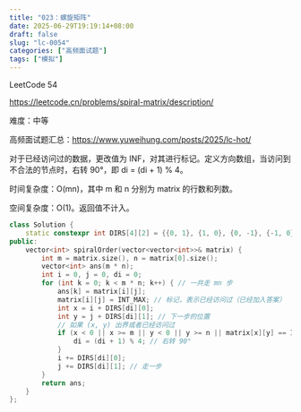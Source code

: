 ```yaml
---
title: "023：螺旋矩阵"
date: 2025-06-29T19:19:14+08:00
draft: false
slug: "lc-0054"
categories: ["高频面试题"]
tags: ["模拟"]
---
```


LeetCode 54

https://leetcode.cn/problems/spiral-matrix/description/

难度：中等

高频面试题汇总：https://www.yuweihung.com/posts/2025/lc-hot/

对于已经访问过的数据，更改值为 INF，对其进行标记。定义方向数组，当访问到不合法的节点时，右转 90°，即 di = (di + 1) % 4。

时间复杂度：O(mn)，其中 m 和 n 分别为 matrix 的行数和列数。

空间复杂度：O(1)。返回值不计入。

<!--more-->

```cpp
class Solution {
    static constexpr int DIRS[4][2] = {{0, 1}, {1, 0}, {0, -1}, {-1, 0}}; // 右下左上
public:
    vector<int> spiralOrder(vector<vector<int>>& matrix) {
        int m = matrix.size(), n = matrix[0].size();
        vector<int> ans(m * n);
        int i = 0, j = 0, di = 0;
        for (int k = 0; k < m * n; k++) { // 一共走 mn 步
            ans[k] = matrix[i][j];
            matrix[i][j] = INT_MAX; // 标记，表示已经访问过（已经加入答案）
            int x = i + DIRS[di][0];
            int y = j + DIRS[di][1]; // 下一步的位置
            // 如果 (x, y) 出界或者已经访问过
            if (x < 0 || x >= m || y < 0 || y >= n || matrix[x][y] == INT_MAX) {
                di = (di + 1) % 4; // 右转 90°
            }
            i += DIRS[di][0];
            j += DIRS[di][1]; // 走一步
        }
        return ans;
    }
};
```
